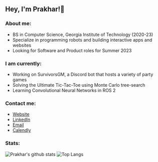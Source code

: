 ## Hey, I'm Prakhar!👋

### About me:
- BS in Computer Science, Georgia Institute of Technology (2020-23)
- Specialize in programming robots and building interactive apps and websites
- Looking for Software and Product roles for Summer 2023

### I am currently:
- Working on SurvivorsGM, a Discord bot that hosts a variety of party games
- Solving the Ultimate Tic-Tac-Toe using Monte Carlo tree-search
- Learning Convolutional Neural Networks in ROS 2

### Contact me:
- [Website](https://prakharmittal.com)
- [LinkedIn](https://linkedin.com/in/mittalprakhar)
- [Email](mailto:prakhar@gatech.edu)
- [Calendly](https://calendly.com/prakharmittal)

### Stats:
![Prakhar's github stats](https://github-readme-stats.vercel.app/api?username=mittalprakhar&show_icons=true&count_private=true&hide=stars,issues&include_all_commits=true&theme=dark&line_height=30) ![Top Langs](https://github-readme-stats.vercel.app/api/top-langs/?username=mittalprakhar&layout=compact&theme=dark)
